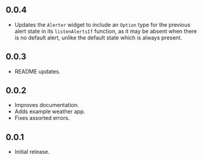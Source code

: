 ## 0.0.4

- Updates the `Alerter` widget to include an `Option` type for the previous alert state in its `listenAlertsIf` function, as it may be absent when there is no default alert, unlike the default state which is always present.

## 0.0.3

- README updates.

## 0.0.2

- Improves documentation.
- Adds example weather app.
- Fixes assorted errors.

## 0.0.1

- Initial release.

